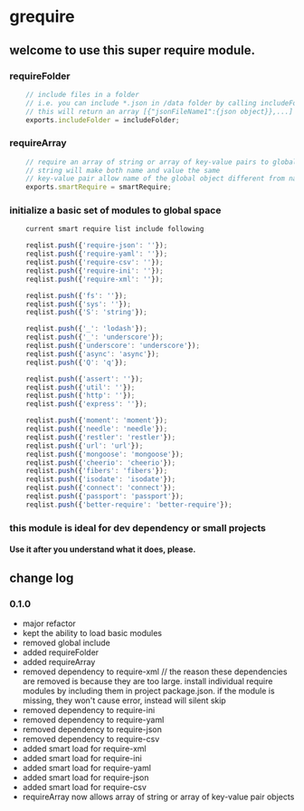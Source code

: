 # grequire

## welcome to use this super require module.

### requireFolder
```javascript
    // include files in a folder
    // i.e. you can include *.json in /data folder by calling includeFolder("/data","json")
    // this will return an array [{"jsonFileName1":{json object}},...]
    exports.includeFolder = includeFolder;
```
### requireArray
```javascript
    // require an array of string or array of key-value pairs to global space
    // string will make both name and value the same
    // key-value pair allow name of the global object different from name of module
    exports.smartRequire = smartRequire;
```
### initialize a basic set of modules to global space
```javascript
    current smart require list include following

    reqlist.push({'require-json': ''});
    reqlist.push({'require-yaml': ''});
    reqlist.push({'require-csv': ''});
    reqlist.push({'require-ini': ''});
    reqlist.push({'require-xml': ''});

    reqlist.push({'fs': ''});
    reqlist.push({'sys': ''});
    reqlist.push({'S': 'string'});

    reqlist.push({'_': 'lodash'});
    reqlist.push({'_': 'underscore'});
    reqlist.push({'underscore': 'underscore'});
    reqlist.push({'async': 'async'});
    reqlist.push({'Q': 'q'});

    reqlist.push({'assert': ''});
    reqlist.push({'util': ''});
    reqlist.push({'http': ''});
    reqlist.push({'express': ''});

    reqlist.push({'moment': 'moment'});
    reqlist.push({'needle': 'needle'});
    reqlist.push({'restler': 'restler'});
    reqlist.push({'url': 'url'});
    reqlist.push({'mongoose': 'mongoose'});
    reqlist.push({'cheerio': 'cheerio'});
    reqlist.push({'fibers': 'fibers'});
    reqlist.push({'isodate': 'isodate'});
    reqlist.push({'connect': 'connect'});
    reqlist.push({'passport': 'passport'});
    reqlist.push({'better-require': 'better-require'});
```
### this module is ideal for dev dependency or small projects
#### Use it after you understand what it does, please.


## change log

### 0.1.0
* major refactor
* kept the ability to load basic modules
* removed global include
* added requireFolder
* added requireArray
* removed dependency to require-xml  // the reason these dependencies are removed is because they are too large. install individual require modules by including them in project package.json. if the module is missing, they won't cause error, instead will silent skip
* removed dependency to require-ini
* removed dependency to require-yaml
* removed dependency to require-json
* removed dependency to require-csv
* added smart load for require-xml
* added smart load for require-ini
* added smart load for require-yaml
* added smart load for require-json
* added smart load for require-csv
* requireArray now allows array of string or array of key-value pair objects
